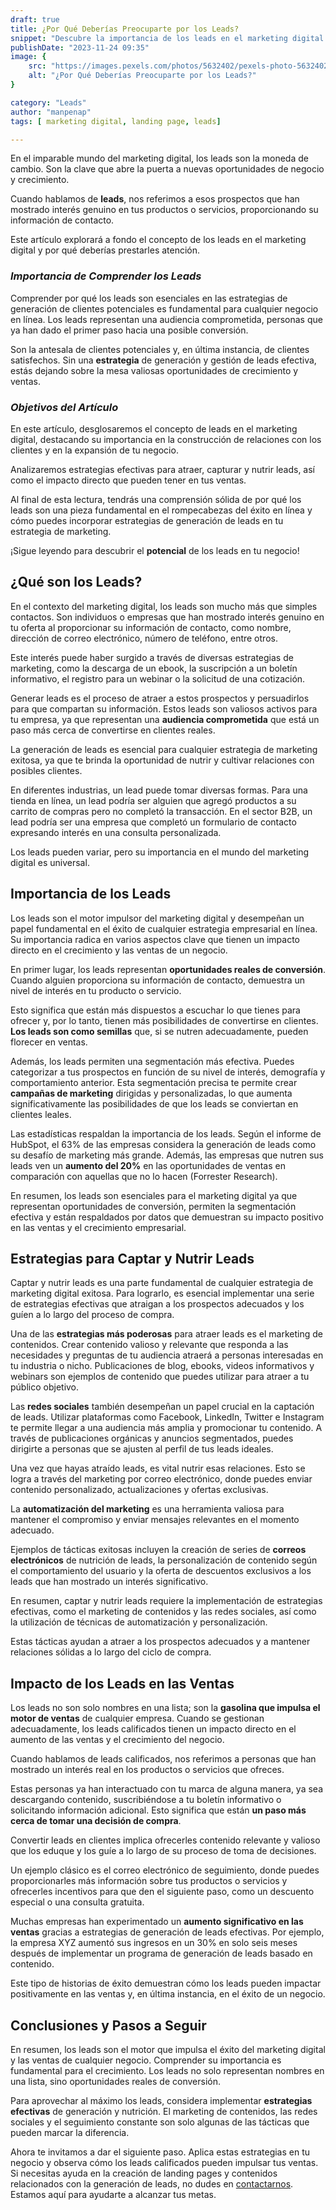 ```yaml
---
draft: true
title: ¿Por Qué Deberías Preocuparte por los Leads?
snippet: "Descubre la importancia de los leads en el marketing digital y cómo pueden impulsar tus resultados. Aprende por qué deberías prestarles atención."
publishDate: "2023-11-24 09:35"
image: {
    src: "https://images.pexels.com/photos/5632402/pexels-photo-5632402.jpeg?auto=compress&cs=tinysrgb&w=1260&h=750&dpr=1",
    alt: "¿Por Qué Deberías Preocuparte por los Leads?"
}

category: "Leads"
author: "manpenap"
tags: [ marketing digital, landing page, leads]

---
```

En el imparable mundo del marketing digital, los leads son la moneda de cambio. Son la clave que abre la puerta a nuevas oportunidades de negocio y crecimiento. 

Cuando hablamos de **leads**, nos referimos a esos prospectos que han mostrado interés genuino en tus productos o servicios, proporcionando su información de contacto. 

Este artículo explorará a fondo el concepto de los leads en el marketing digital y por qué deberías prestarles atención.

### *Importancia de Comprender los Leads*
Comprender por qué los leads son esenciales en las estrategias de generación de clientes potenciales es fundamental para cualquier negocio en línea. Los leads representan una audiencia comprometida, personas que ya han dado el primer paso hacia una posible conversión. 

Son la antesala de clientes potenciales y, en última instancia, de clientes satisfechos. Sin una **estrategia** de generación y gestión de leads efectiva, estás dejando sobre la mesa valiosas oportunidades de crecimiento y ventas.

### *Objetivos del Artículo*
En este artículo, desglosaremos el concepto de leads en el marketing digital, destacando su importancia en la construcción de relaciones con los clientes y en la expansión de tu negocio. 

Analizaremos estrategias efectivas para atraer, capturar y nutrir leads, así como el impacto directo que pueden tener en tus ventas. 

Al final de esta lectura, tendrás una comprensión sólida de por qué los leads son una pieza fundamental en el rompecabezas del éxito en línea y cómo puedes incorporar estrategias de generación de leads en tu estrategia de marketing. 

¡Sigue leyendo para descubrir el **potencial** de los leads en tu negocio!

## ¿Qué son los Leads?
En el contexto del marketing digital, los leads son mucho más que simples contactos. Son individuos o empresas que han mostrado interés genuino en tu oferta al proporcionar su información de contacto, como nombre, dirección de correo electrónico, número de teléfono, entre otros. 

Este interés puede haber surgido a través de diversas estrategias de marketing, como la descarga de un ebook, la suscripción a un boletín informativo, el registro para un webinar o la solicitud de una cotización.

Generar leads es el proceso de atraer a estos prospectos y persuadirlos para que compartan su información. Estos leads son valiosos activos para tu empresa, ya que representan una **audiencia comprometida** que está un paso más cerca de convertirse en clientes reales. 

La generación de leads es esencial para cualquier estrategia de marketing exitosa, ya que te brinda la oportunidad de nutrir y cultivar relaciones con posibles clientes.

En diferentes industrias, un lead puede tomar diversas formas. Para una tienda en línea, un lead podría ser alguien que agregó productos a su carrito de compras pero no completó la transacción. En el sector B2B, un lead podría ser una empresa que completó un formulario de contacto expresando interés en una consulta personalizada. 

Los leads pueden variar, pero su importancia en el mundo del marketing digital es universal.


## Importancia de los Leads
Los leads son el motor impulsor del marketing digital y desempeñan un papel fundamental en el éxito de cualquier estrategia empresarial en línea. Su importancia radica en varios aspectos clave que tienen un impacto directo en el crecimiento y las ventas de un negocio.

En primer lugar, los leads representan **oportunidades reales de conversión**. Cuando alguien proporciona su información de contacto, demuestra un nivel de interés en tu producto o servicio. 

Esto significa que están más dispuestos a escuchar lo que tienes para ofrecer y, por lo tanto, tienen más posibilidades de convertirse en clientes. **Los leads son como semillas** que, si se nutren adecuadamente, pueden florecer en ventas.

Además, los leads permiten una segmentación más efectiva. Puedes categorizar a tus prospectos en función de su nivel de interés, demografía y comportamiento anterior. Esta segmentación precisa te permite crear **campañas de marketing** dirigidas y personalizadas, lo que aumenta significativamente las posibilidades de que los leads se conviertan en clientes leales.

Las estadísticas respaldan la importancia de los leads. Según el informe de HubSpot, el 63% de las empresas considera la generación de leads como su desafío de marketing más grande. Además, las empresas que nutren sus leads ven un **aumento del 20%** en las oportunidades de ventas en comparación con aquellas que no lo hacen (Forrester Research).

En resumen, los leads son esenciales para el marketing digital ya que representan oportunidades de conversión, permiten la segmentación efectiva y están respaldados por datos que demuestran su impacto positivo en las ventas y el crecimiento empresarial.


## Estrategias para Captar y Nutrir Leads
Captar y nutrir leads es una parte fundamental de cualquier estrategia de marketing digital exitosa. Para lograrlo, es esencial implementar una serie de estrategias efectivas que atraigan a los prospectos adecuados y los guíen a lo largo del proceso de compra.

Una de las **estrategias más poderosas** para atraer leads es el marketing de contenidos. Crear contenido valioso y relevante que responda a las necesidades y preguntas de tu audiencia atraerá a personas interesadas en tu industria o nicho. Publicaciones de blog, ebooks, videos informativos y webinars son ejemplos de contenido que puedes utilizar para atraer a tu público objetivo.

Las **redes sociales** también desempeñan un papel crucial en la captación de leads. Utilizar plataformas como Facebook, LinkedIn, Twitter e Instagram te permite llegar a una audiencia más amplia y promocionar tu contenido. A través de publicaciones orgánicas y anuncios segmentados, puedes dirigirte a personas que se ajusten al perfil de tus leads ideales.

Una vez que hayas atraído leads, es vital nutrir esas relaciones. Esto se logra a través del marketing por correo electrónico, donde puedes enviar contenido personalizado, actualizaciones y ofertas exclusivas. 

La **automatización del marketing** es una herramienta valiosa para mantener el compromiso y enviar mensajes relevantes en el momento adecuado.

Ejemplos de tácticas exitosas incluyen la creación de series de **correos electrónicos** de nutrición de leads, la personalización de contenido según el comportamiento del usuario y la oferta de descuentos exclusivos a los leads que han mostrado un interés significativo.

En resumen, captar y nutrir leads requiere la implementación de estrategias efectivas, como el marketing de contenidos y las redes sociales, así como la utilización de técnicas de automatización y personalización. 

Estas tácticas ayudan a atraer a los prospectos adecuados y a mantener relaciones sólidas a lo largo del ciclo de compra.

## Impacto de los Leads en las Ventas

Los leads no son solo nombres en una lista; son la **gasolina que impulsa el motor de ventas** de cualquier empresa. Cuando se gestionan adecuadamente, los leads calificados tienen un impacto directo en el aumento de las ventas y el crecimiento del negocio.

Cuando hablamos de leads calificados, nos referimos a personas que han mostrado un interés real en los productos o servicios que ofreces. 

Estas personas ya han interactuado con tu marca de alguna manera, ya sea descargando contenido, suscribiéndose a tu boletín informativo o solicitando información adicional. Esto significa que están **un paso más cerca de tomar una decisión de compra**.

Convertir leads en clientes implica ofrecerles contenido relevante y valioso que los eduque y los guíe a lo largo de su proceso de toma de decisiones. 

Un ejemplo clásico es el correo electrónico de seguimiento, donde puedes proporcionarles más información sobre tus productos o servicios y ofrecerles incentivos para que den el siguiente paso, como un descuento especial o una consulta gratuita.

Muchas empresas han experimentado un **aumento significativo en las ventas** gracias a estrategias de generación de leads efectivas. Por ejemplo, la empresa XYZ aumentó sus ingresos en un 30% en solo seis meses después de implementar un programa de generación de leads basado en contenido. 

Este tipo de historias de éxito demuestran cómo los leads pueden impactar positivamente en las ventas y, en última instancia, en el éxito de un negocio.

## Conclusiones y Pasos a Seguir

En resumen, los leads son el motor que impulsa el éxito del marketing digital y las ventas de cualquier negocio. Comprender su importancia es fundamental para el crecimiento. Los leads no solo representan nombres en una lista, sino oportunidades reales de conversión.

Para aprovechar al máximo los leads, considera implementar **estrategias efectivas** de generación y nutrición. El marketing de contenidos, las redes sociales y el seguimiento constante son solo algunas de las tácticas que pueden marcar la diferencia.

Ahora te invitamos a dar el siguiente paso. Aplica estas estrategias en tu negocio y observa cómo los leads calificados pueden impulsar tus ventas. Si necesitas ayuda en la creación de landing pages y contenidos relacionados con la generación de leads, no dudes en [contactarnos](https://clicexitoso.info/contacto). Estamos aquí para ayudarte a alcanzar tus metas.